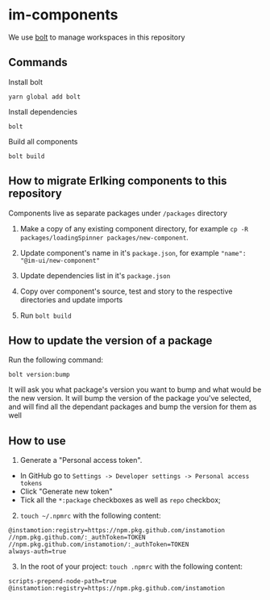 # im-components

We use [bolt](https://www.npmjs.com/package/bolt) to manage workspaces in this repository

## Commands

Install bolt

```
yarn global add bolt
```

Install dependencies

```
bolt
```

Build all components

```
bolt build
```

## How to migrate Erlking components to this repository

Components live as separate packages under `/packages` directory

1. Make a copy of any existing component directory, for example `cp -R packages/loadingSpinner packages/new-component`.

2. Update component's name in it's `package.json`, for example `"name": "@im-ui/new-component"`

3. Update dependencies list in it's `package.json`

4. Copy over component's source, test and story to the respective directories and update imports

5. Run `bolt build`

## How to update the version of a package

Run the following command:

```
bolt version:bump
```

It will ask you what package's version you want to bump and what would be the new version.
It will bump the version of the package you've selected, and will find all the dependant packages and bump the version for them as well

## How to use

1. Generate a "Personal access token".

  - In GitHub go to `Settings -> Developer settings -> Personal access tokens`
  - Click "Generate new token"
  - Tick all the `*:package` checkboxes as well as `repo` checkbox;

2. `touch ~/.npmrc` with the following content:

```
@instamotion:registry=https://npm.pkg.github.com/instamotion
//npm.pkg.github.com/:_authToken=TOKEN
//npm.pkg.github.com/instamotion/:_authToken=TOKEN
always-auth=true
```

3. In the root of your project: `touch .npmrc` with the following content:

```
scripts-prepend-node-path=true
@instamotion:registry=https://npm.pkg.github.com/instamotion
```
